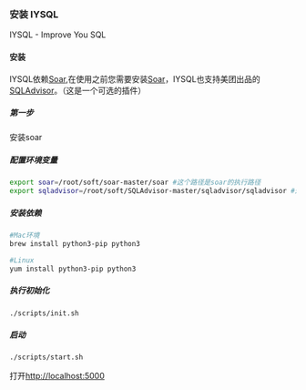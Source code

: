 ### 安装 IYSQL

IYSQL - Improve You SQL 

#### 安装

IYSQL依赖[Soar](https://github.com/XiaoMi/soar),在使用之前您需要安装[Soar](https://github.com/XiaoMi/soar)，IYSQL也支持美团出品的[SQLAdvisor](https://github.com/Meituan-Dianping/SQLAdvisor)。（这是一个可选的插件）


##### 第一步

安装soar

##### 配置环境变量

```bash
export soar=/root/soft/soar-master/soar #这个路径是soar的执行路径
export sqladvisor=/root/soft/SQLAdvisor-master/sqladvisor/sqladvisor #这个路径是sqladvisor的执行路径
```

##### 安装依赖

```bash
#Mac环境
brew install python3-pip python3

#Linux
yum install python3-pip python3

```

##### 执行初始化

```bash
./scripts/init.sh

```

##### 启动

```bash
./scripts/start.sh

```

打开[http://localhost:5000](http://localhost:5000)

